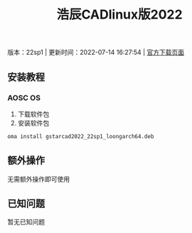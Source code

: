 ﻿---
id: 1109
title: 浩辰CADlinux版2022
toc: true
weight: 1109
---

版本：22sp1 | 更新时间：2022-07-14 16:27:54 | [官方下载页面](http://app.loongapps.cn/#/detail/1109)

## 安装教程 

### AOSC OS 

1. 下载软件包
2. 安装软件包

```bash
oma install gstarcad2022_22sp1_loongarch64.deb
```

## 额外操作

无需额外操作即可使用

## 已知问题

暂无已知问题

